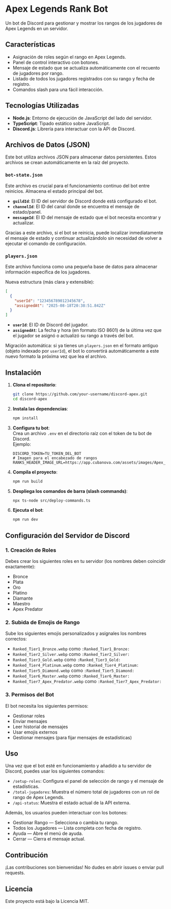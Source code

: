 # Apex Legends Rank Bot

Un bot de Discord para gestionar y mostrar los rangos de los jugadores de Apex Legends en un servidor.

## Características

- Asignación de roles según el rango en Apex Legends.
- Panel de control interactivo con botones.
- Mensaje de estado que se actualiza automáticamente con el recuento de jugadores por rango.
- Listado de todos los jugadores registrados con su rango y fecha de registro.
- Comandos slash para una fácil interacción.

## Tecnologías Utilizadas

- **Node.js**: Entorno de ejecución de JavaScript del lado del servidor.
- **TypeScript**: Tipado estático sobre JavaScript.
- **Discord.js**: Librería para interactuar con la API de Discord.

## Archivos de Datos (JSON)

Este bot utiliza archivos JSON para almacenar datos persistentes. Estos archivos se crean automáticamente en la raíz del proyecto.

### `bot-state.json`

Este archivo es crucial para el funcionamiento continuo del bot entre reinicios. Almacena el estado principal del bot.

- **`guildId`**: El ID del servidor de Discord donde está configurado el bot.
- **`channelId`**: El ID del canal donde se encuentra el mensaje de estado/panel.
- **`messageId`**: El ID del mensaje de estado que el bot necesita encontrar y actualizar.

Gracias a este archivo, si el bot se reinicia, puede localizar inmediatamente el mensaje de estado y continuar actualizándolo sin necesidad de volver a ejecutar el comando de configuración.

### `players.json`

Este archivo funciona como una pequeña base de datos para almacenar información específica de los jugadores.

Nueva estructura (más clara y extensible):

```json
[
  {
    "userId": "123456789012345678",
    "assignedAt": "2025-08-18T20:38:51.842Z"
  }
]
```

- **`userId`**: El ID de Discord del jugador.
- **`assignedAt`**: La fecha y hora (en formato ISO 8601) de la última vez que el jugador se asignó o actualizó su rango a través del bot.

Migración automática: si ya tienes un `players.json` en el formato antiguo (objeto indexado por `userId`), el bot lo convertirá automáticamente a este nuevo formato la próxima vez que lea el archivo.

## Instalación

1. **Clona el repositorio**:

   ```bash
   git clone https://github.com/your-username/discord-apex.git
   cd discord-apex
   ```

2. **Instala las dependencias**:

   ```bash
   npm install
   ```

3. **Configura tu bot**:  
   Crea un archivo `.env` en el directorio raíz con el token de tu bot de Discord.  
   Ejemplo:

   ```
   DISCORD_TOKEN=TU_TOKEN_DEL_BOT
   # Imagen para el encabezado de rangos
   RANKS_HEADER_IMAGE_URL=https://app.cubanova.com/assets/images/Apex_Legends_Ranked_Leagues.jpg
   ```

4. **Compila el proyecto**:

   ```bash
   npm run build
   ```

5. **Despliega los comandos de barra (slash commands)**:

   ```bash
   npx ts-node src/deploy-commands.ts
   ```

6. **Ejecuta el bot**:

   ```bash
   npm run dev
   ```

## Configuración del Servidor de Discord

### 1. Creación de Roles

Debes crear los siguientes roles en tu servidor (los nombres deben coincidir exactamente):

- Bronce
- Plata
- Oro
- Platino
- Diamante
- Maestro
- Apex Predator

### 2. Subida de Emojis de Rango

Sube los siguientes emojis personalizados y asígnales los nombres correctos:

- `Ranked_Tier1_Bronze.webp` como `:Ranked_Tier1_Bronze:`
- `Ranked_Tier2_Silver.webp` como `:Ranked_Tier2_Silver:`
- `Ranked_Tier3_Gold.webp` como `:Ranked_Tier3_Gold:`
- `Ranked_Tier4_Platinum.webp` como `:Ranked_Tier4_Platinum:`
- `Ranked_Tier5_Diamond.webp` como `:Ranked_Tier5_Diamond:`
- `Ranked_Tier6_Master.webp` como `:Ranked_Tier6_Master:`
- `Ranked_Tier7_Apex_Predator.webp` como `:Ranked_Tier7_Apex_Predator:`

### 3. Permisos del Bot

El bot necesita los siguientes permisos:

- Gestionar roles
- Enviar mensajes
- Leer historial de mensajes
- Usar emojis externos
- Gestionar mensajes (para fijar mensajes de estadísticas)

## Uso

Una vez que el bot esté en funcionamiento y añadido a tu servidor de Discord, puedes usar los siguientes comandos:

- `/setup-roles`: Configura el panel de selección de rango y el mensaje de estadísticas.
- `/total-jugadores`: Muestra el número total de jugadores con un rol de rango de Apex Legends.
- `/api-status`: Muestra el estado actual de la API externa.

Además, los usuarios pueden interactuar con los botones:

- Gestionar Rango — Selecciona o cambia tu rango.
- Todos los Jugadores — Lista completa con fecha de registro.
- Ayuda — Abre el menú de ayuda.
- Cerrar — Cierra el mensaje actual.

## Contribución

¡Las contribuciones son bienvenidas! No dudes en abrir issues o enviar pull requests.

## Licencia

Este proyecto está bajo la Licencia MIT.
